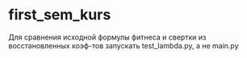 # first_sem_kurs

Для сравнения исходной формулы фитнеса и свертки из восстановленных коэф-тов запускать test_lambda.py, а не main.py
